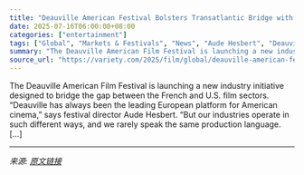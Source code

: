 ```yaml
---
title: "Deauville American Festival Bolsters Transatlantic Bridge with New U.S.–France Industry Day (EXCLUSIVE)"
date: 2025-07-16T06:00:00+08:00
categories: ["entertainment"]
tags: ["Global", "Markets & Festivals", "News", "Aude Hesbert", "Deauville American Film Festival", "Sentimental Value", "Zoey Deutch"]
summary: "The Deauville American Film Festival is launching a new industry initiative designed to bridge the gap between the French and U.S. film sectors. “Deauville has always been the leading European platfor"
source_url: "https://variety.com/2025/film/global/deauville-american-festival-zoey-deutch-sentimental-value-1236461433/"
---
```


The Deauville American Film Festival is launching a new industry initiative designed to bridge the gap between the French and U.S. film sectors. “Deauville has always been the leading European platform for American cinema,” says festival director Aude Hesbert. “But our industries operate in such different ways, and we rarely speak the same production language. [&#8230;]

---

*来源: [原文链接](https://variety.com/2025/film/global/deauville-american-festival-zoey-deutch-sentimental-value-1236461433/)*
